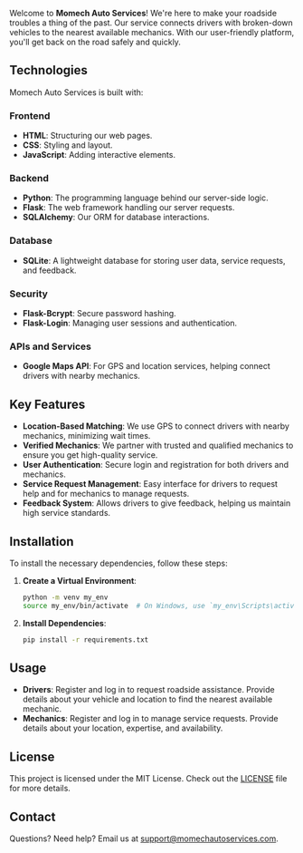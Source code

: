 Welcome to **Momech Auto Services**! We're here to make your roadside troubles a thing of the past. Our service connects drivers with broken-down vehicles to the nearest available mechanics. With our user-friendly platform, you'll get back on the road safely and quickly.

## Technologies

Momech Auto Services is built with:

### Frontend
- **HTML**: Structuring our web pages.
- **CSS**: Styling and layout.
- **JavaScript**: Adding interactive elements.

### Backend
- **Python**: The programming language behind our server-side logic.
- **Flask**: The web framework handling our server requests.
- **SQLAlchemy**: Our ORM for database interactions.

### Database
- **SQLite**: A lightweight database for storing user data, service requests, and feedback.

### Security
- **Flask-Bcrypt**: Secure password hashing.
- **Flask-Login**: Managing user sessions and authentication.

### APIs and Services
- **Google Maps API**: For GPS and location services, helping connect drivers with nearby mechanics.

## Key Features

- **Location-Based Matching**: We use GPS to connect drivers with nearby mechanics, minimizing wait times.
- **Verified Mechanics**: We partner with trusted and qualified mechanics to ensure you get high-quality service.
- **User Authentication**: Secure login and registration for both drivers and mechanics.
- **Service Request Management**: Easy interface for drivers to request help and for mechanics to manage requests.
- **Feedback System**: Allows drivers to give feedback, helping us maintain high service standards.

## Installation

To install the necessary dependencies, follow these steps:

1. **Create a Virtual Environment**:
    ```bash
    python -m venv my_env
    source my_env/bin/activate  # On Windows, use `my_env\Scripts\activate`
    ```

2. **Install Dependencies**:
    ```bash
    pip install -r requirements.txt
    ```

## Usage

- **Drivers**: Register and log in to request roadside assistance. Provide details about your vehicle and location to find the nearest available mechanic.
- **Mechanics**: Register and log in to manage service requests. Provide details about your location, expertise, and availability.

## License

This project is licensed under the MIT License. Check out the [LICENSE](LICENSE) file for more details.

## Contact

Questions? Need help? Email us at support@momechautoservices.com.
